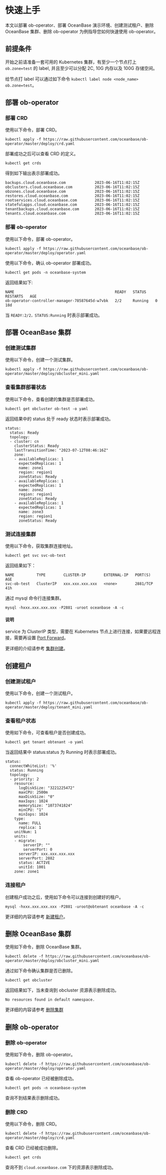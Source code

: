 # 快速上手

本文以部署 ob-operator、部署 OceanBase 演示环境、创建测试租户、删除 OceanBase 集群、删除 ob-operator 为例指导您如何快速使用 ob-operator。

## 前提条件

开始之前请准备一套可用的 Kubernetes 集群，有至少一个节点打上 `ob.zone=test` 的 label, 并且至少可以分配 2C, 10G 内存以及 100G 存储空间。

给节点打 label 可以通过如下命令 `kubectl label node <node_name> ob.zone=test`。

## 部署 ob-operator

### 部署 CRD

使用以下命令，部署 CRD。

```shell
kubectl apply -f https://raw.githubusercontent.com/oceanbase/ob-operator/master/deploy/crd.yaml
```

部署成功之后可以查看 CRD 的定义。

```shell
kubectl get crds
```

得到如下输出表示部署成功。

```shell
backups.cloud.oceanbase.com             2023-06-16T11:02:15Z
obclusters.cloud.oceanbase.com          2023-06-16T11:02:15Z
obzones.cloud.oceanbase.com             2023-06-16T11:02:15Z
restores.cloud.oceanbase.com            2023-06-16T11:02:15Z
rootservices.cloud.oceanbase.com        2023-06-16T11:02:15Z
statefulapps.cloud.oceanbase.com        2023-06-16T11:02:15Z
tenantbackups.cloud.oceanbase.com       2023-06-16T11:02:15Z
tenants.cloud.oceanbase.com             2023-06-16T11:02:15Z
```

### 部署 ob-operator

使用以下命令，部署 ob-operator。

```shell
kubectl apply -f https://raw.githubusercontent.com/oceanbase/ob-operator/master/deploy/operator.yaml
```

使用以下命令，确认 ob-operator 部署成功。

```shell
kubectl get pods -n oceanbase-system
```

返回结果如下:

```shell
NAME                                             READY   STATUS    RESTARTS   AGE
ob-operator-controller-manager-78587645d-w7vbk   2/2     Running   0          18d
```

当 `READY:2/2，STATUS:Running` 时表示部署成功。

## 部署 OceanBase 集群

### 创建测试集群

使用以下命令，创建一个测试集群。

```shell
kubectl apply -f https://raw.githubusercontent.com/oceanbase/ob-operator/master/deploy/obcluster_mini.yaml
```

### 查看集群部署状态

使用以下命令，查看创建的集群是否部署成功。

```shell
kubectl get obcluster ob-test -o yaml
```

返回结果中的 status 处于 ready 状态时表示部署成功。

```shell
status:
  status: Ready
  topology:
  - cluster: cn
    clusterStatus: Ready
    lastTransitionTime: "2023-07-12T08:46:16Z"
    zone:
    - availableReplicas: 1
      expectedReplicas: 1
      name: zone1
      region: region1
      zoneStatus: Ready
    - availableReplicas: 1
      expectedReplicas: 1
      name: zone2
      region: region1
      zoneStatus: Ready
    - availableReplicas: 1
      expectedReplicas: 1
      name: zone3
      region: region1
      zoneStatus: Ready
```

### 测试连接集群

使用以下命令，获取集群连接地址。

```shell
kubectl get svc svc-ob-test
```

返回结果如下：

```shell
NAME          TYPE        CLUSTER-IP        EXTERNAL-IP   PORT(S)    AGE
svc-ob-test   ClusterIP   xxx.xxx.xxx.xxx   <none>        2881/TCP   41h
```

通过 mysql 命令行连接集群。

```shell
mysql -hxxx.xxx.xxx.xxx -P2881 -uroot oceanbase -A -c
```

<main id="notice" type='explain'>
  <h4>说明</h4>
  <p>service 为 ClusterIP 类型，需要在 Kubernetes 节点上进行连接，如果要远程连接，需要再设置 <a href="https://kubernetes.io/docs/tasks/access-application-cluster/port-forward-access-application-cluster/">Port Forward</a>。</p>
</main>

更详细的介绍请参考 [集群创建](500.ob-operator-user-guide/100.cluster-management-of-ob-operator/100.create-cluster-of-ob-operator.md)。

## 创建租户

### 创建测试租户

使用以下命令，创建一个测试租户。

```shell
kubectl apply -f https://raw.githubusercontent.com/oceanbase/ob-operator/master/deploy/tenant_mini.yaml
```

### 查看租户状态

使用如下命令，可查看租户是否创建成功。

```shell
kubectl get tenant obtenant -o yaml
```

当返回结果中 status:status 为 Running 时表示部署成功。

```shell
status:
  connectWhiteList: '%'
  status: Running
  topology:
  - priority: 2
    resource:
      logDiskSize: "3221225472"
      maxCPU: 2500m
      maxDiskSize: "0"
      maxIops: 1024
      memorySize: "1073741824"
      minCPU: "1"
      minIops: 1024
    type:
      name: FULL
      replica: 1
    unitNum: 1
    units:
    - migrate:
        serverIP: ""
        serverPort: 0
      serverIP: xxx.xxx.xxx.xxx
      serverPort: 2882
      status: ACTIVE
      unitId: 1001
    zone: zone1
```

### 连接租户

创建租户成功之后，使用如下命令可以连接到创建好的租户。

```shell
mysql -hxxx.xxx.xxx.xxx -P2881 -uroot@obtenant oceanbase -A -c
```

更详细的内容请参考 [新建租户](500.ob-operator-user-guide/200.tenant-management-of-ob-operator/100.create-tenant-of-ob-operator.md)。

## 删除 OceanBase 集群

使用如下命令，删除 OceanBase 集群。

```shell
kubectl delete -f https://raw.githubusercontent.com/oceanbase/ob-operator/master/deploy/obcluster_mini.yaml
```

通过如下命令确认集群是否已删除。

```shell
kubectl get obcluster
```

返回结果如下，当未查询到 obcluster 资源表示删除成功。

```shell
No resources found in default namespace.
```

更详细的内容请参考 [删除集群](500.ob-operator-user-guide/200.tenant-management-of-ob-operator/300.delete-tenant-of-ob-operator.md)

## 删除 ob-operator

### 删除 ob-operator

使用如下命令，删除 ob-operator。

```shell
kubectl delete -f https://raw.githubusercontent.com/oceanbase/ob-operator/master/deploy/operator.yaml
```

查看 ob-operator 已经被删除成功。

```shell
kubectl get pods -n oceanbase-system
```

查询不到结果表示删除成功。

### 删除 CRD

使用以下命令，删除 CRD。

```shell
kubectl delete -f https://raw.githubusercontent.com/oceanbase/ob-operator/master/deploy/crd.yaml
```

查看 CRD 已经被成功删除。

```shell
kubectl get crds
```

查询不到 `cloud.oceanbase.com` 下的资源表示删除成功。
